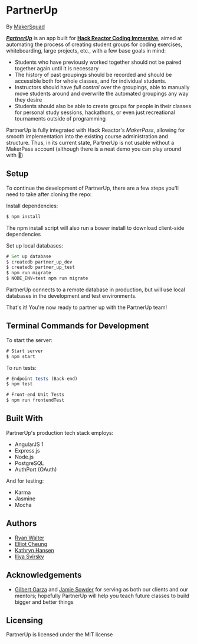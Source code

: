 # PartnerUp
By [MakerSquad](https://github.com/makersquad)

[**_PartnerUp_**](http://partnerup.makerpass.com) is an app built for [**Hack Reactor Coding Immersive**](http://www.hackreactor.com), aimed at automating the process of creating student groups for coding exercises, whiteboarding, large projects, etc., with a few base goals in mind:

  - Students who have previously worked together should not be paired together again until it is necessary
  - The history of past groupings should be recorded and should be accessible both for whole classes, and for individual students.
  - Instructors should have _full control_ over the groupings, able to manually move students around and overwrite the automated groupings any way they desire
  - Students should also be able to create groups for people in their classes for personal study sessions, hackathons, or even just recreational tournaments outside of programming

PartnerUp is fully integrated with Hack Reactor's _MakerPass_, allowing for smooth implementation into the existing course administration and structure. Thus, in its current state, PartnerUp is not usable without a MakerPass account (although there is a neat demo you can play around with :slightly_smiling_face:)

## Setup
To continue the development of PartnerUp, there are a few steps you'll need to take after cloning the repo:

Install dependencies:
```js
$ npm install
```
The npm install script will also run a bower install to download client-side dependencies

Set up local databases:
```js
# Set up database
$ createdb partner_up_dev
$ createdb partner_up_test
$ npm run migrate
$ NODE_ENV=test npm run migrate
```
PartnerUp connects to a remote database in production, but will use local databases in the development and test environments.

That's it! You're now ready to partner up with the PartnerUp team!

## Terminal Commands for Development
To start the server:
```js 
# Start server
$ npm start
```

To run tests:
```js
# Endpoint tests (Back-end)
$ npm test

# Front-end Unit Tests
$ npm run frontendTest
```

## Built With
PartnerUp's production tech stack employs:
  - AngularJS 1
  - Express.js
  - Node.js
  - PostgreSQL
  - AuthPort (OAuth)

And for testing:
  - Karma
  - Jasmine
  - Mocha

## Authors
- [Ryan Walter](https://github.com/rwalter215)
- [Elliot Cheung](https://github.com/ezcheung)
- [Kathryn Hansen](https://github.com/kathrynmhansen)
- [Iliya Svirsky](https://github.com/iliyasvirsky)

## Acknowledgements
- [Gilbert Garza](https://github.com/mindeavor) and [Jamie Sowder](https://github.com/knowrat) for serving as both our clients and our mentors; hopefully PartnerUp will help you teach future classes to build bigger and better things 

## Licensing
PartnerUp is licensed under the MIT license